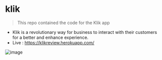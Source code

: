 # klik

> This repo contained the code for the Klik app 
- Klik is a revolutionary way for business to interact with their customers for a better and enhance experience.
- Live : https://klikreview.herokuapp.com/

![image](https://user-images.githubusercontent.com/18449347/98311206-d55e0500-1f9c-11eb-8665-89da6eb11acb.png)
